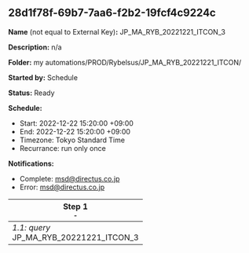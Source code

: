 ## 28d1f78f-69b7-7aa6-f2b2-19fcf4c9224c

**Name** (not equal to External Key)**:** JP_MA_RYB_20221221_ITCON_3


**Description:** n/a

**Folder:** my automations/PROD/Rybelsus/JP_MA_RYB_20221221_ITCON/

**Started by:** Schedule

**Status:** Ready

**Schedule:**

* Start: 2022-12-22 15:20:00 +09:00
* End: 2022-12-22 15:20:00 +09:00
* Timezone: Tokyo Standard Time
* Recurrance: run only once

**Notifications:**

* Complete: msd@directus.co.jp
* Error: msd@directus.co.jp

| Step 1<br>_<small>-</small>_ |
| --- |
| _1.1: query_<br>JP_MA_RYB_20221221_ITCON_3 |
